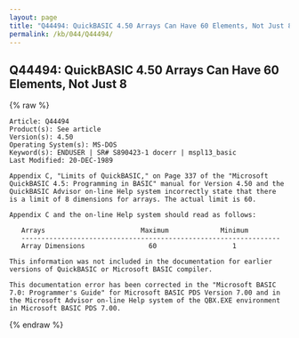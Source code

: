 ```yaml
---
layout: page
title: "Q44494: QuickBASIC 4.50 Arrays Can Have 60 Elements, Not Just 8"
permalink: /kb/044/Q44494/
---
```


## Q44494: QuickBASIC 4.50 Arrays Can Have 60 Elements, Not Just 8

{% raw %}

	Article: Q44494
	Product(s): See article
	Version(s): 4.50
	Operating System(s): MS-DOS
	Keyword(s): ENDUSER | SR# S890423-1 docerr | mspl13_basic
	Last Modified: 20-DEC-1989
	
	Appendix C, "Limits of QuickBASIC," on Page 337 of the "Microsoft
	QuickBASIC 4.5: Programming in BASIC" manual for Version 4.50 and the
	QuickBASIC Advisor on-line Help system incorrectly state that there
	is a limit of 8 dimensions for arrays. The actual limit is 60.
	
	Appendix C and the on-line Help system should read as follows:
	
	   Arrays                        Maximum             Minimum
	   -----------------------------------------------------------------
	   Array Dimensions                60                   1
	
	This information was not included in the documentation for earlier
	versions of QuickBASIC or Microsoft BASIC compiler.
	
	This documentation error has been corrected in the "Microsoft BASIC
	7.0: Programmer's Guide" for Microsoft BASIC PDS Version 7.00 and in
	the Microsoft Advisor on-line Help system of the QBX.EXE environment
	in Microsoft BASIC PDS 7.00.

{% endraw %}
